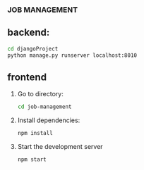 ### JOB MANAGEMENT

## backend:
```bash
cd djangoProject
python manage.py runserver localhost:8010
```

## frontend
1. Go to directory:
   ```bash
   cd job-management
2. Install dependencies:
   ```bash
   npm install
3. Start the development server
   ```bash
   npm start
